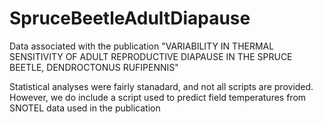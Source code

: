 # SpruceBeetleAdultDiapause

Data associated with the publication "VARIABILITY IN THERMAL SENSITIVITY OF ADULT REPRODUCTIVE DIAPAUSE IN THE SPRUCE BEETLE, DENDROCTONUS RUFIPENNIS"

Statistical analyses were fairly stanadard, and not all scripts are provided. However, we do include a script used to predict field temperatures from SNOTEL data used in the publication
